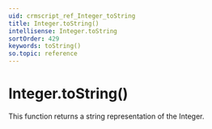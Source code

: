 ```yaml
---
uid: crmscript_ref_Integer_toString
title: Integer.toString()
intellisense: Integer.toString
sortOrder: 429
keywords: toString()
so.topic: reference
---
```


# Integer.toString()

This function returns a string representation of the Integer.

